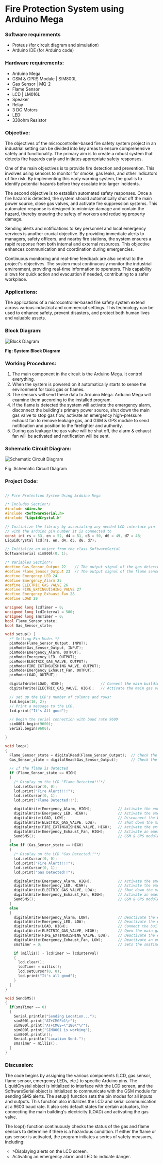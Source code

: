 # Fire Protection System using Arduino Mega

### Software requirements

- Proteus (for circuit diagram and simulation)
- Arduino IDE (for Arduino code)

### Hardware requirements:
- Arduino Mega
- GSM & GPRS Module | SIM800L
- Gas Sensor | MQ-2
- Flame Sensor
- LCD | LM016L
- Speaker
- Relay
- 3 DC Motors
- LED
- 330ohm Resistor
  
### Objective: 

<p> The objectives of the microcontroller-based fire safety system project in an industrial setting can be divided into key areas to ensure comprehensive safety and functionality. The primary aim is to create a robust system that detects fire hazards early and initiates appropriate safety responses.

One of the main objectives is to provide fire detection and prevention. This involves using sensors to monitor for smoke, gas leaks, and other indicators of fire risk. By implementing this early warning system, the goal is to identify potential hazards before they escalate into larger incidents.

The second objective is to establish automated safety responses. Once a fire hazard is detected, the system should automatically shut off the main power source, close gas valves, and activate fire suppression systems. This automated response is designed to minimize damage and contain the hazard, thereby ensuring the safety of workers and reducing property damage.

Sending alerts and notifications to key personnel and local emergency services is another crucial objective. By providing immediate alerts to managers, safety officers, and nearby fire stations, the system ensures a rapid response from both internal and external resources. This objective enhances communication and coordination during emergencies.

Continuous monitoring and real-time feedback are also central to the project's objectives. The system must continuously monitor the industrial environment, providing real-time information to operators. This capability allows for quick action and evacuation if needed, contributing to a safer workplace.</p>


### Applications: 

<p>The applications of a microcontroller-based fire safety system extend across various industrial and commercial settings. This technology can be used to enhance safety, prevent disasters, and protect both human lives and valuable assets.</p>

### Block Diagram:

![Block Diagram](https://i.imgur.com/ZdFKOng.png)

<p><b>Fig: System Block Diagram</b></p>


### Working Procedures:
1.	The main component in the circuit is the Arduino Mega. It control everything.
2.	When the system is powered on it automatically starts to sense the environment for toxic gas or flames.
3.	The sensors will send these data to Arduino Mega. Arduino Mega will examine them according to the installed program.
4.	If the flame is detected the system will activate the emergency alarm, disconnect the building's primary power source, shut down the main gas valve to stop gas flow, activate an emergency high-pressure exhaust fan to remove leakage gas, and GSM & GPS module to send notification and position to the firefighter and authority.
5.	During gas leakage the gas valve will be shut off, the alarm & exhaust fan will be activated and notification will be sent.

### Schematic Circuit Diagram:

![Schematic Circuit Diagram](https://i.imgur.com/fj7g2FP.png)

<p>Fig: Schematic Circuit Diagram</p>


### Project Code:

```c

// Fire Protection System Using Arduino Mega

/* Includes Section*/
#include <Wire.h>
#include <SoftwareSerial.h>
#include "LiquidCrystal.h"

// Initialize the library by associating any needed LCD interface pin
// with the arduino pin number it is connected to
const int rs = 53, en = 52, d4 = 51, d5 = 50, d6 = 49, d7 = 48;   
LiquidCrystal lcd(rs, en, d4, d5, d6, d7);                       

// Initialize an object from the class SoftwareSerial
SoftwareSerial sim800l(0, 1);       

/* Variables Section*/
#define Gas_Sensor_Output 22    // The output signal of the gas detector
#define Flame_Sensor_Output 23  // The output signal of the flame sensor
#define Emergency_LED 24
#define Emergency_Alarm 25
#define ELECTRIC_GAS_VALVE 26
#define FIRE_EXTINGUISHING_VALVE 27
#define Emergency_Exhaust_Fan 28
#define LOAD 29

unsigned long lcdTimer = 0;
unsigned long lcdInterval = 500;
unsigned long smsTimer = 0;
bool Flame_Sensor_state;
bool Gas_Sensor_state;

void setup() {
  /* Setting Pin Modes */
  pinMode(Flame_Sensor_Output, INPUT);
  pinMode(Gas_Sensor_Output, INPUT);
  pinMode(Emergency_Alarm, OUTPUT);
  pinMode(Emergency_LED, OUTPUT);
  pinMode(ELECTRIC_GAS_VALVE, OUTPUT);
  pinMode(FIRE_EXTINGUISHING_VALVE, OUTPUT);
  pinMode(Emergency_Exhaust_Fan, OUTPUT);
  pinMode(LOAD, OUTPUT);

  digitalWrite(LOAD, HIGH);                 // Connect the main building's electricity.
  digitalWrite(ELECTRIC_GAS_VALVE, HIGH);   // Activate the main gas valve

  // set up the LCD's number of columns and rows:
  lcd.begin(16, 2);
  // Print a message to the LCD.
  lcd.print("It's All good");

  // Begin the serial connection with baud rate 9600
  sim800l.begin(9600);
  Serial.begin(9600);

}

void loop() 
{
  Flame_Sensor_state = digitalRead(Flame_Sensor_Output);  // Check the output signal of the flame sensor.
  Gas_Sensor_state = digitalRead(Gas_Sensor_Output);      // Check the output signal of the gas sensor.

  // If the flame is detected
  if (Flame_Sensor_state == HIGH) 
  {
    /* Display on the LCD "Flame Detected!!"*/
    lcd.setCursor(0, 0);
    lcd.print("Fire Alert!!!!");
    lcd.setCursor(0, 1);
    lcd.print("Flame Detected!!");

    digitalWrite(Emergency_Alarm, HIGH);            // Activate the emergency alarm.
    digitalWrite(Emergency_LED, HIGH);              // Activate the emergency alarm.
    digitalWrite(LOAD, LOW);                        // Disconnect the building's primary power source.
    digitalWrite(ELECTRIC_GAS_VALVE, LOW);          // Shut down the main gas valve to stop gas flow.
    digitalWrite(FIRE_EXTINGUISHING_VALVE, HIGH);   // Activate the extinguishing valve to put down the fire.
    digitalWrite(Emergency_Exhaust_Fan, HIGH);      // Activate an emergency high-pressure exhaust fan to remove leakage gas.
    SendSMS();                                      // GSM & GPS module to send notification and position to the firefighter and authority.
  } 
  else if (Gas_Sensor_state == HIGH) 
  {
    /* Display on the LCD "Gas Detected!!"*/
    lcd.setCursor(0, 0);
    lcd.print("Fire Alert!!!!");
    lcd.setCursor(0, 1);
    lcd.print("Gas Detected!!");

    digitalWrite(Emergency_Alarm, HIGH);            // Activate the emergency alarm.
    digitalWrite(Emergency_LED, HIGH);              // Activate the emergency alarm.
    digitalWrite(ELECTRIC_GAS_VALVE, LOW);          // Shut down the main gas valve to stop gas flow.
    digitalWrite(Emergency_Exhaust_Fan, HIGH);      // Activate an emergency high-pressure exhaust fan to remove leakage gas.
    SendSMS();                                      // GSM & GPS module to send notification and position to the firefighter and authority.
  }
  else 
  {
    digitalWrite(Emergency_Alarm, LOW);             // Deactivate the emergency alarm.
    digitalWrite(Emergency_LED, LOW);               // Deactivate the emergency alarm.
    digitalWrite(LOAD, HIGH);                       // Connect the building's primary power source.
    digitalWrite(ELECTRIC_GAS_VALVE, HIGH);         // Open the main gas valve to stop gas flow.
    digitalWrite(FIRE_EXTINGUISHING_VALVE, LOW);    // Deactivate the extinguishing valve to put down the fire.
    digitalWrite(Emergency_Exhaust_Fan, LOW);       // Deactivate an emergency high-pressure exhaust fan to remove leakage gas.
    smsTimer = 0;                                   // Sets the smsTimer to 0;

    if (millis() - lcdTimer >= lcdInterval) 
    {
      lcd.clear();
      lcdTimer = millis();
      lcd.setCursor(0, 0);
      lcd.print("It's all good");
    }
  }
}

void SendSMS() 
{
  if(smsTimer == 0)
  {
    Serial.println("Sending Location...");
    sim800l.print("AT+CMGF=1\r");
    sim800l.print("AT+CMGS=\"180\"\r");
    sim800l.print("SIM8001 is working");
    sim800l.println();
    Serial.println("Location Sent.");
    smsTimer = millis();
  }
}
```

### Discussion:

<p>The code begins by assigning the various components (LCD, gas sensor, flame sensor, emergency LEDs, etc.) to specific Arduino pins. The LiquidCrystal object is initialized to interface with the LCD screen, and the SoftwareSerial object is initialized to communicate with the GSM module for sending SMS alerts.
The setup() function sets the pin modes for all inputs and outputs. This function also initializes the LCD and serial communication at a 9600 baud rate. It also sets default states for certain actuators, like connecting the main building's electricity (LOAD) and activating the gas valve.</p>

<p>The loop() function continuously checks the status of the gas and flame sensors to determine if there is a hazardous condition. If either the flame or gas sensor is activated, the program initiates a series of safety measures, including:
<ul style="list-style-type: circle">
  <li>>Displaying alerts on the LCD screen.</li>
  <li>Activating an emergency alarm and LED to indicate danger.</li>
</ul>
</p>


